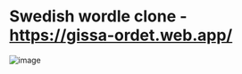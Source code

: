 # Swedish wordle clone - https://gissa-ordet.web.app/

![image](https://github.com/telkaah/Gissa-ordet/assets/24934957/f99a24b2-2224-4049-b2f0-9c9eb6dbb51e)
